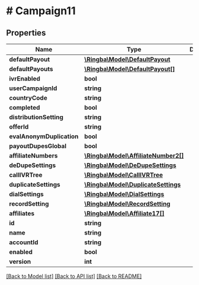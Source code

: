 # # Campaign11

## Properties

Name | Type | Description | Notes
------------ | ------------- | ------------- | -------------
**defaultPayout** | [**\Ringba\Model\DefaultPayout**](DefaultPayout.md) |  |
**defaultPayouts** | [**\Ringba\Model\DefaultPayout[]**](DefaultPayout.md) |  |
**ivrEnabled** | **bool** |  |
**userCampaignId** | **string** |  |
**countryCode** | **string** |  |
**completed** | **bool** |  |
**distributionSetting** | **string** |  |
**offerId** | **string** |  |
**evalAnonymDuplication** | **bool** |  |
**payoutDupesGlobal** | **bool** |  |
**affiliateNumbers** | [**\Ringba\Model\AffiliateNumber2[]**](AffiliateNumber2.md) |  |
**deDupeSettings** | [**\Ringba\Model\DeDupeSettings**](DeDupeSettings.md) |  |
**callIVRTree** | [**\Ringba\Model\CallIVRTree**](CallIVRTree.md) |  |
**duplicateSettings** | [**\Ringba\Model\DuplicateSettings**](DuplicateSettings.md) |  |
**dialSettings** | [**\Ringba\Model\DialSettings**](DialSettings.md) |  |
**recordSetting** | [**\Ringba\Model\RecordSetting**](RecordSetting.md) |  |
**affiliates** | [**\Ringba\Model\Affiliate17[]**](Affiliate17.md) |  |
**id** | **string** |  |
**name** | **string** |  |
**accountId** | **string** |  |
**enabled** | **bool** |  |
**version** | **int** |  |

[[Back to Model list]](../../README.md#models) [[Back to API list]](../../README.md#endpoints) [[Back to README]](../../README.md)
